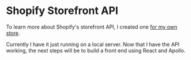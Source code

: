 # Shopify Storefront API

To learn more about Shopify's storefront API, I created one [for my own store](https://zoe-siskos.myshopify.com/).

Currently I have it just running on a local server. Now that I have the API working, the next steps will be to build a front end using React and Apollo.
